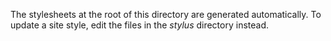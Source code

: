 The stylesheets at the root of this directory are generated automatically. To
update a site style, edit the files in the *stylus* directory instead.
